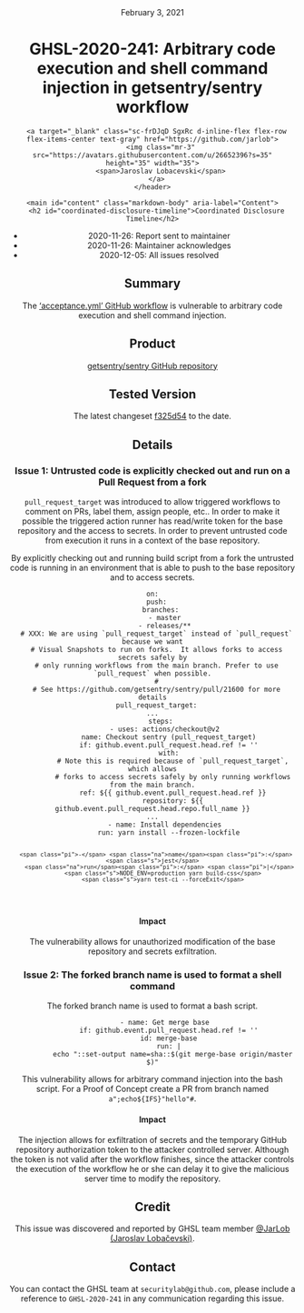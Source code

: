 <header class="post-header d-block mb-6">
      <div class="date text-mono f5 my-3">February 3, 2021</div>
      <h1 class="my-2 h00-mktg lh-condensed">GHSL-2020-241: Arbitrary code execution and shell command injection in getsentry/sentry workflow</h1>

      
      
      
      
      

      

      <a target="_blank" class="sc-frDJqD SgxRc d-inline-flex flex-row flex-items-center text-gray" href="https://github.com/jarlob">
        <img class="mr-3" src="https://avatars.githubusercontent.com/u/26652396?s=35" height="35" width="35">
        <span>Jaroslav Lobacevski</span>
      </a>
    </header>

    <main id="content" class="markdown-body" aria-label="Content">
      <h2 id="coordinated-disclosure-timeline">Coordinated Disclosure Timeline</h2>

<ul>
  <li>2020-11-26: Report sent to maintainer</li>
  <li>2020-11-26: Maintainer acknowledges</li>
  <li>2020-12-05: All issues resolved</li>
</ul>

<h2 id="summary">Summary</h2>

<p>The <a href="https://github.com/getsentry/sentry/blob/master/.github/workflows/acceptance.yml">‘acceptance.yml’ GitHub workflow</a> is vulnerable to arbitrary code execution and shell command injection.</p>

<h2 id="product">Product</h2>

<p><a href="https://github.com/getsentry/sentry">getsentry/sentry GitHub repository</a></p>

<h2 id="tested-version">Tested Version</h2>

<p>The latest changeset <a href="https://github.com/getsentry/sentry/blob/f325d54b5e0a06be52edef85e6e0781191b0984a/.github/workflows/acceptance.yml">f325d54</a> to the date.</p>

<h2 id="details">Details</h2>

<h3 id="issue-1-untrusted-code-is-explicitly-checked-out-and-run-on-a-pull-request-from-a-fork">Issue 1: Untrusted code is explicitly checked out and run on a Pull Request from a fork</h3>

<p><code class="language-plaintext highlighter-rouge">pull_request_target</code> was introduced to allow triggered workflows to comment on PRs, label them, assign people, etc.. In order to make it possible the triggered action runner has read/write token for the base repository and the access to secrets. In order to prevent untrusted code from execution it runs in a context of the base repository.</p>

<p>By explicitly checking out and running build script from a fork the untrusted code is running in an environment that is able to push to the base repository and to access secrets.</p>

<div class="language-yaml highlighter-rouge"><div class="highlight"><pre class="highlight"><code><span class="na">on</span><span class="pi">:</span>
  <span class="na">push</span><span class="pi">:</span>
    <span class="na">branches</span><span class="pi">:</span>
      <span class="pi">-</span> <span class="s">master</span>
      <span class="pi">-</span> <span class="s">releases/**</span>
  <span class="c1"># XXX: We are using `pull_request_target` instead of `pull_request` because we want</span>
  <span class="c1"># Visual Snapshots to run on forks.  It allows forks to access secrets safely by</span>
  <span class="c1"># only running workflows from the main branch. Prefer to use `pull_request` when possible.</span>
  <span class="c1">#</span>
  <span class="c1"># See https://github.com/getsentry/sentry/pull/21600 for more details</span>
  <span class="na">pull_request_target</span><span class="pi">:</span>
<span class="nn">...</span>
    <span class="na">steps</span><span class="pi">:</span>
      <span class="pi">-</span> <span class="na">uses</span><span class="pi">:</span> <span class="s">actions/checkout@v2</span>
        <span class="na">name</span><span class="pi">:</span> <span class="s">Checkout sentry (pull_request_target)</span>
        <span class="na">if</span><span class="pi">:</span> <span class="s">github.event.pull_request.head.ref != ''</span>
        <span class="na">with</span><span class="pi">:</span>
          <span class="c1"># Note this is required because of `pull_request_target`, which allows</span>
          <span class="c1"># forks to access secrets safely by only running workflows from the main branch.</span>
          <span class="na">ref</span><span class="pi">:</span> <span class="s">${{ github.event.pull_request.head.ref }}</span>
          <span class="na">repository</span><span class="pi">:</span> <span class="s">${{ github.event.pull_request.head.repo.full_name }}</span>
<span class="nn">...</span>
      <span class="pi">-</span> <span class="na">name</span><span class="pi">:</span> <span class="s">Install dependencies</span>
        <span class="na">run</span><span class="pi">:</span> <span class="s">yarn install --frozen-lockfile</span>

      <span class="pi">-</span> <span class="na">name</span><span class="pi">:</span> <span class="s">jest</span>
        <span class="na">run</span><span class="pi">:</span> <span class="pi">|</span>
          <span class="s">NODE_ENV=production yarn build-css</span>
          <span class="s">yarn test-ci --forceExit</span>
</code></pre></div></div>

<h4 id="impact">Impact</h4>

<p>The vulnerability allows for unauthorized modification of the base repository and secrets exfiltration.</p>

<h3 id="issue-2-the-forked-branch-name-is-used-to-format-a-shell-command">Issue 2: The forked branch name is used to format a shell command</h3>

<p>The forked branch name is used to format a bash script.</p>

<div class="language-yaml highlighter-rouge"><div class="highlight"><pre class="highlight"><code>      <span class="pi">-</span> <span class="na">name</span><span class="pi">:</span> <span class="s">Get merge base</span>
        <span class="na">if</span><span class="pi">:</span> <span class="s">github.event.pull_request.head.ref != ''</span>
        <span class="na">id</span><span class="pi">:</span> <span class="s">merge-base</span>
        <span class="na">run</span><span class="pi">:</span> <span class="pi">|</span>
          <span class="s">echo "::set-output name=sha::$(git merge-base origin/master $)"</span>
</code></pre></div></div>

<p>This vulnerability allows for arbitrary command injection into the bash script. For a Proof of Concept create a PR from branch named <code class="language-plaintext highlighter-rouge">a";echo${IFS}"hello"#</code>.</p>

<h4 id="impact-1">Impact</h4>

<p>The injection allows for exfiltration of secrets and the temporary GitHub repository authorization token to the attacker controlled server. Although the token is not valid after the workflow finishes, since the attacker controls the execution of the workflow he or she can delay it to give the malicious server time to modify the repository.</p>

<h2 id="credit">Credit</h2>

<p>This issue was discovered and reported by GHSL team member <a href="https://github.com/JarLob">@JarLob (Jaroslav Lobačevski)</a>.</p>

<h2 id="contact">Contact</h2>

<p>You can contact the GHSL team at <code class="language-plaintext highlighter-rouge">securitylab@github.com</code>, please include a reference to <code class="language-plaintext highlighter-rouge">GHSL-2020-241</code> in any communication regarding this issue.</p>
